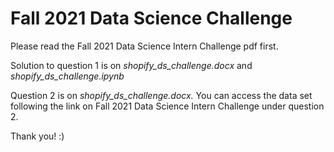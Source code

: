 # Fall 2021 Data Science Challenge 

Please read the Fall 2021 Data Science Intern Challenge pdf first. 

Solution to question 1 is on *shopify_ds_challenge.docx* and *shopify_ds_challenge.ipynb*

Question 2 is on *shopify_ds_challenge.docx.* You can access the data set following the link on Fall 2021 Data Science Intern Challenge under question 2.

Thank you! :)
